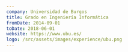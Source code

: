 ```yaml
---
company: Universidad de Burgos
title: Grado en Ingeniería Informática
fromDate: 2014-09-01
toDate: 2018-06-01
website: https://www.ubu.es/
logo: /src/assets/images/experience/ubu.png
---
```

